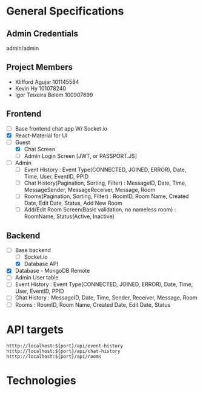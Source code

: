 # General Specifications

## Admin Credentials

admin/admin

## Project Members

- Klifford Agujar 101145584
- Kevin Hy 101078240
- Igor Teixeira Belem 100907699

## Frontend

- [ ] Base frontend chat app W/ Socket.io
- [x] React-Material for UI
- [ ] Guest
  - [x] Chat Screen
  - [ ] Admin Login Screen [JWT, or PASSPORT.JS]
- [ ] Admin
  - [ ] Event History : Event Type(CONNECTED, JOINED, ERROR), Date, Time, User, EventID, PPID
  - [ ] Chat History(Pagination, Sorting, Filter) : MessageID, Date, Time, MessageSender, MessageReceiver, Message, Room
  - [ ] Rooms(Pagination, Sorting, Filter) : RoomID, Room Name, Created Date, Edit Date, Status, Add New Room
  - [ ] Add/Edit Room Screen(Basic validation, no nameless room) : RoomName, Status(Active, Inactive)

## Backend

- [ ] Base backend
  - [ ] Socket.io
  - [x] Database API
- [x] Database - MongoDB Remote
- [ ] Admin User table
- [ ] Event History : Event Type(CONNECTED, JOINED, ERROR), Date, Time, User, EventID, PPID
- [ ] Chat History : MessageID, Date, Time, Sender, Receiver, Message, Room
- [ ] Rooms : RoomID, Room Name, Created Date, Edit Date, Status

# API targets

`htttp://localhost:${port}/api/event-history`
`htttp://localhost:${port}/api/chat-history`
`htttp://localhost:${port}/api/rooms`

# Technologies

